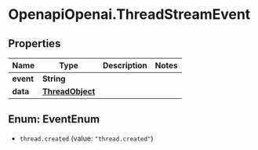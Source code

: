 # OpenapiOpenai.ThreadStreamEvent

## Properties

Name | Type | Description | Notes
------------ | ------------- | ------------- | -------------
**event** | **String** |  | 
**data** | [**ThreadObject**](ThreadObject.md) |  | 



## Enum: EventEnum


* `thread.created` (value: `"thread.created"`)




